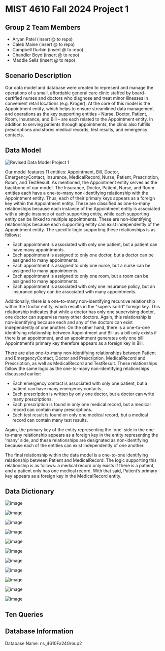 # MIST 4610 Fall 2024 Project 1

## Group 2 Team Members
- Aryan Patel (insert @ to repo)
- Caleb Maine (insert @ to repo)
- Campbell Durbin (insert @ to repo)
- Chandler Boyd (insert @ to repo)
- Maddie Sells (insert @ to repo)

## Scenario Description
Our data model and database were created to represent and manage the operations of a small, affordable general care clinic staffed by board-certified nurses and doctors who diagnose and treat minor illnesses in convenient retail locations (e.g. Kroger). At the core of this model is the Appointment entity, which helps to ensure streamlined data management and operations as the key supporting entities – Nurse, Doctor, Patient, Room, Insurance, and Bill – are each related to the Appointment entity. In addition to serving patients through appointments, the clinic also fulfills prescriptions and stores medical records, test results, and emergency contacts.

## Data Model
![Revised Data Model Project 1](https://github.com/user-attachments/assets/e56c488c-3bcb-4cf8-bb9e-2432e46e1cce)

Our model features 11 entities: Appointment, Bill, Doctor, EmergencyContact, Insurance, MedicalRecord, Nurse, Patient, Prescription, Room, and TestResult. As mentioned, the Appointment entity serves as the backbone of our model. The Insurance, Doctor, Patient, Nurse, and Room entities each have a one-to-many non-identifying relationship with the Appointment entity. Thus, each of their primary keys appears as a foreign key within the Appointment entity. These are classified as one-to-many relationships because each instance of the Appointment entity is associated with a single instance of each supporting entity, while each supporting entity can be linked to multiple appointments. These are non-identifying relationships because each supporting entity can exist independently of the Appointment entity. The specific logic supporting these relationships is as follows:
- Each appointment is associated with only one patient, but a patient can have many appointments.
- Each appointment is assigned to only one doctor, but a doctor can be assigned to many appointments.
- Each appointment is assigned to only one nurse, but a nurse can be assigned to many appointments.
- Each appointment is assigned to only one room, but a room can be assigned to many appointments.
- Each appointment is associated with only one insurance policy, but an insurance policy can be associated with many appointments. 

Additionally, there is a one-to-many non-identifying recursive relationship within the Doctor entity, which results in the "supervisorId" foreign key. This relationship indicates that while a doctor has only one supervising doctor, one doctor can supervise many other doctors. Again, this relationship is non-identifying because each and any of the doctors can exist independently of one another. On the other hand, there is a one-to-one identifying relationship between Appointment and Bill as a bill only exists if there is an appointment, and an appointment generates only one bill. Appointment’s primary key therefore appears as a foreign key in Bill.

There are also one-to-many non-identifying relationships between Patient and EmergencyContact, Doctor and Prescription, MedicalRecord and Prescription, as well as MedicalRecord and TestResult. These relationships follow the same logic as the one-to-many non-identifying relationships discussed earlier:
- Each emergency contact is associated with only one patient, but a patient can have many emergency contacts. 
- Each prescription is written by only one doctor, but a doctor can write many prescriptions. 
- Each prescription is found in only one medical record, but a medical record can contain many prescriptions. 
- Each test result is found on only one medical record, but a medical record can contain many test results.

Again, the primary key of the entity representing the 'one' side in the one-to-many relationship appears as a foreign key in the entity representing the 'many' side, and these relationships are designated as non-identifying because each of the entities can exist independently of one another. 

The final relationship within the data model is a one-to-one identifying relationship between Patient and MedicalRecord. The logic supporting this relationship is as follows: a medical record only exists if there is a patient, and a patient only has one medical record. With that said, Patient’s primary key appears as a foreign key in the MedicalRecord entity.  


## Data Dictionary
![image](https://github.com/user-attachments/assets/68df3f17-ff7f-4b91-b239-33cfe4086476)

![image](https://github.com/user-attachments/assets/40f18852-0b7f-4a1d-80a7-a8dbb3d6410c)

![image](https://github.com/user-attachments/assets/6ee64b9a-da00-43d9-89cb-770e12c8cdd3)

![image](https://github.com/user-attachments/assets/1bb3cc1c-c4c7-47a4-a0fe-d48fda7050b0)

![image](https://github.com/user-attachments/assets/a658b321-3085-49a3-9821-c2ba45969714)

![image](https://github.com/user-attachments/assets/96156517-3e90-4327-ad98-e231bc354232)

![image](https://github.com/user-attachments/assets/1a8b7598-1e3e-4c11-8402-65955ad98a46)

![image](https://github.com/user-attachments/assets/5446945e-90f0-4ef7-b9eb-b348542afa8f)

![image](https://github.com/user-attachments/assets/7ac8e17d-c416-4bd8-84a5-f3bb3c7ea0a1)

![image](https://github.com/user-attachments/assets/ea8a8939-c76e-40e2-9c6b-2b3900834858)

![image](https://github.com/user-attachments/assets/dfd4a9a5-3b41-4630-ba2d-f1ef91323349)

## Ten Queries

## Database Information
Database Name: ns_4610Fa24Group2

